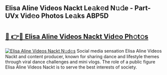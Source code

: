 ## Elisa Aline Videos Nackt Le𝚊k𝚎d N𝚞𝚍e - Part-UVx Vid𝚎o Photos Le𝚊ks ABP5D

# <h2><a href="http://fb9upmq.evod.top/?m=Elisa+Aline+Videos+Nackt">🔗 👉🔴 Elisa Aline Videos Nackt Vid𝚎o Ph𝚘t𝚘s</a></h2>

[![Elisa Aline Videos Nackt N𝚞d𝚎s](https://i.imgur.com/8V9OHl7.gif)](http://fb9upmq.evod.top/?m=Elisa+Aline+Videos+Nackt)
Social media sensation Elisa Aline Videos Nackt and content producer, known for sharing dance and lifestyle themes through viral dance challenges and mini vlogs. The role of a public figure Elisa Aline Videos Nackt is to serve the best interests of society. 
